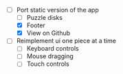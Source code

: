 - [ ] Port static version of the app
  - [ ] Puzzle disks
  - [x] Footer
  - [x] View on Github

- [ ] Reimplement ui one piece at a time
  - [ ] Keyboard controls
  - [ ] Mouse dragging
  - [ ] Touch controls
